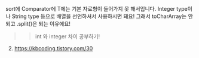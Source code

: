 sort에 Comparator에 T에는 기본 자료형이 들어가지 못 해서입니다. Integer type이나 String type 등으로 배열을 선언하셔서 사용하시면 돼요! 그래서 toCharArray는 안되고 .split()은 되는 이유에요!
>> int 와 integer 차이 공부하기!

2. https://kbcoding.tistory.com/30